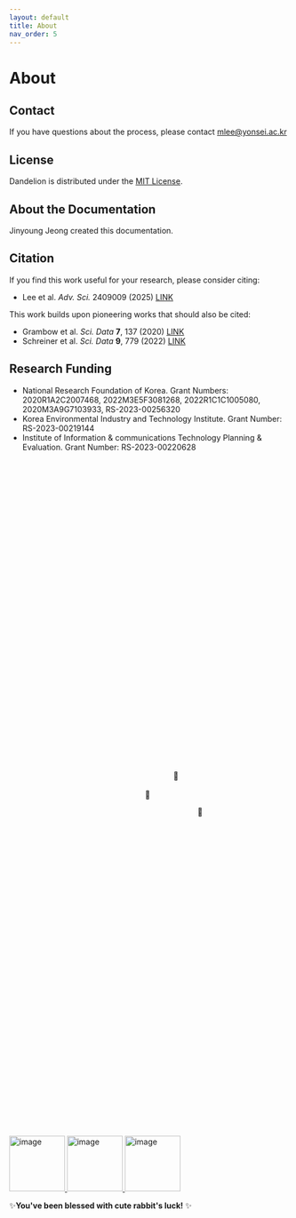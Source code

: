 ```yaml
---
layout: default
title: About
nav_order: 5 
---
```


# About



## Contact

If you have questions about the process, please contact [mlee@yonsei.ac.kr](mailto:mlee@yonsei.ac.kr)

## License

Dandelion is distributed under the [MIT License](https://raw.githubusercontent.com/mhyeok1/dand/refs/heads/main/LICENSE).


## About the Documentation

Jinyoung Jeong created this documentation.


## Citation
If you find this work useful for your research, please consider citing:
- Lee et al. *Adv. Sci.* 2409009 (2025) [LINK](https://doi.org/10.1002/advs.202409009)

This work builds upon pioneering works that should also be cited:
- Grambow et al. *Sci. Data* **7**, 137 (2020) [LINK](https://doi.org/10.1038/s41597-020-0460-4)
- Schreiner et al. *Sci. Data* **9**, 779 (2022) [LINK](https://doi.org/10.1038/s41597-022-01870-w)


## Research Funding
- National Research Foundation of Korea. Grant Numbers: 2020R1A2C2007468, 2022M3E5F3081268, 2022R1C1C1005080, 2020M3A9G7103933, RS-2023-00256320
- Korea Environmental Industry and Technology Institute. Grant Number: RS-2023-00219144
- Institute of Information & communications Technology Planning & Evaluation. Grant Number: RS-2023-00220628



<br/><br/><br/><br/><br/><br/><br/><br/><br/><br/><br/><br/><br/><br/><br/><br/><br/><br/><br/><br/><br/><br/><br/><br/><br/><br/><br/><br/><br/><br/><br/><br/><br/>
&nbsp;&nbsp;&nbsp;&nbsp;&nbsp;&nbsp;&nbsp;&nbsp;&nbsp;&nbsp;&nbsp;&nbsp;&nbsp;&nbsp;&nbsp;&nbsp;&nbsp;&nbsp;&nbsp;&nbsp;&nbsp;&nbsp;&nbsp;&nbsp;&nbsp;&nbsp;&nbsp;&nbsp;&nbsp;&nbsp;&nbsp;&nbsp;&nbsp;&nbsp;&nbsp;&nbsp;&nbsp;&nbsp;&nbsp;&nbsp;&nbsp;&nbsp;&nbsp;&nbsp;&nbsp;&nbsp;&nbsp;&nbsp;&nbsp;&nbsp;&nbsp;&nbsp;&nbsp;&nbsp;&nbsp;&nbsp;&nbsp;&nbsp;&nbsp;&nbsp;&nbsp;&nbsp;&nbsp;&nbsp;&nbsp;&nbsp;&nbsp;&nbsp;&nbsp;&nbsp;&nbsp;&nbsp;&nbsp;&nbsp;&nbsp;🌠
<br/><br/>
&nbsp;&nbsp;&nbsp;&nbsp;&nbsp;&nbsp;&nbsp;&nbsp;&nbsp;&nbsp;&nbsp;&nbsp;&nbsp;&nbsp;&nbsp;&nbsp;&nbsp;&nbsp;&nbsp;&nbsp;&nbsp;&nbsp;&nbsp;&nbsp;&nbsp;&nbsp;&nbsp;&nbsp;&nbsp;&nbsp;&nbsp;&nbsp;&nbsp;&nbsp;&nbsp;&nbsp;&nbsp;&nbsp;&nbsp;&nbsp;&nbsp;&nbsp;&nbsp;&nbsp;&nbsp;&nbsp;&nbsp;&nbsp;&nbsp;&nbsp;&nbsp;&nbsp;&nbsp;&nbsp;&nbsp;&nbsp;&nbsp;&nbsp;&nbsp;&nbsp;&nbsp;&nbsp;🌠


&nbsp;&nbsp;&nbsp;&nbsp;&nbsp;&nbsp;&nbsp;&nbsp;&nbsp;&nbsp;&nbsp;&nbsp;&nbsp;&nbsp;&nbsp;&nbsp;&nbsp;&nbsp;&nbsp;&nbsp;&nbsp;&nbsp;&nbsp;&nbsp;&nbsp;&nbsp;&nbsp;&nbsp;&nbsp;&nbsp;&nbsp;&nbsp;&nbsp;&nbsp;&nbsp;&nbsp;&nbsp;&nbsp;&nbsp;&nbsp;&nbsp;&nbsp;&nbsp;&nbsp;&nbsp;&nbsp;&nbsp;&nbsp;&nbsp;&nbsp;&nbsp;&nbsp;&nbsp;&nbsp;&nbsp;&nbsp;&nbsp;&nbsp;&nbsp;&nbsp;&nbsp;&nbsp;&nbsp;&nbsp;&nbsp;&nbsp;&nbsp;&nbsp;&nbsp;&nbsp;&nbsp;&nbsp;&nbsp;&nbsp;&nbsp;&nbsp;&nbsp;&nbsp;&nbsp;&nbsp;&nbsp;&nbsp;&nbsp;&nbsp;&nbsp;&nbsp;🌠
<br/><br/><br/><br/><br/><br/><br/><br/><br/><br/><br/><br/><br/><br/><br/><br/><br/><br/><br/><br/><br/><br/><br/><br/><br/><br/><br/><br/><br/><br/><br/><br/><br/><br/>

<a href="https://www.youtube.com/@usadapekora">
  <img src="https://github.com/user-attachments/assets/0da4604a-62da-439b-b044-616d40d9da10" alt="image" width="100" height="auto">
</a>
<a href="https://chiikawamarket.jp/">
<img src="https://github.com/user-attachments/assets/cce11461-09e2-443e-9569-d6252af5f960" alt="image" width="100" height="auto">
</a>
<a href="https://www.youtube.com/@usadapekora">
  <img src="https://github.com/user-attachments/assets/0da4604a-62da-439b-b044-616d40d9da10" alt="image" width="100" height="auto">
</a>

✨**You've been blessed with cute rabbit's luck!** ✨
